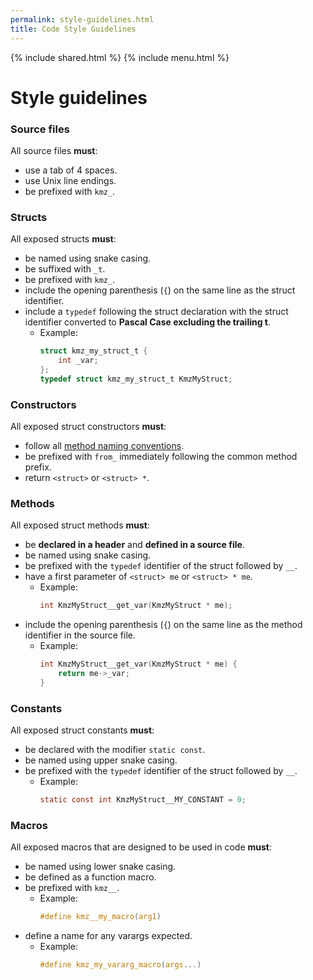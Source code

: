 ```yaml
---
permalink: style-guidelines.html
title: Code Style Guidelines
---
```


{% include shared.html %}
{% include menu.html %}

# Style guidelines

### Source files

All source files __must__:

* use a tab of 4 spaces.
* use Unix line endings.
* be prefixed with `kmz_`.

### Structs

All exposed structs __must__:

* be named using snake casing.
* be suffixed with `_t`.
* be prefixed with `kmz_`.
* include the opening parenthesis (`{`) on the same line as the struct identifier.
* include a `typedef` following the struct declaration with the struct identifier converted to __Pascal Case excluding the trailing t__.
  * Example:
    ```c
    struct kmz_my_struct_t {
        int _var;
    };
    typedef struct kmz_my_struct_t KmzMyStruct;
    ```

### Constructors

All exposed struct constructors __must__:

* follow all [method naming conventions](#methods).
* be prefixed with `from_` immediately following the common method prefix.
* return `<struct>` or `<struct> *`.

### Methods

All exposed struct methods __must__:

* be __declared in a header__ and __defined in a source file__.
* be named using snake casing.
* be prefixed with the `typedef` identifier of the struct followed by `__`.
* have a first parameter of `<struct> me` or `<struct> * me`.
  * Example:
    ```c
    int KmzMyStruct__get_var(KmzMyStruct * me);
    ```
* include the opening parenthesis (`{`) on the same line as the method identifier in the source file.
  * Example:
    ```c
    int KmzMyStruct__get_var(KmzMyStruct * me) {
        return me->_var;
    }
    ```

### Constants

All exposed struct constants __must__:

* be declared with the modifier `static const`.
* be named using upper snake casing.
* be prefixed with the `typedef` identifier of the struct followed by `__`.
  * Example:
    ```c
    static const int KmzMyStruct__MY_CONSTANT = 0;
    ```
    
### Macros

All exposed macros that are designed to be used in code __must__:

* be named using lower snake casing.
* be defined as a function macro.
* be prefixed with `kmz__`.
  * Example:
    ```c
    #define kmz__my_macro(arg1)
    ```
* define a name for any varargs expected.
  * Example:
    ```c
    #define kmz_my_vararg_macro(args...)
    ```
